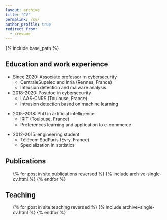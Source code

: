 ```yaml
---
layout: archive
title: "CV"
permalink: /cv/
author_profile: true
redirect_from:
  - /resume
---
```


{% include base_path %}

## Education and work experience
- Since 2020: Associate professor in cybersecurity
    - CentraleSupelec and Inria (Rennes, France)
    - Intrusion detection and malware analysis
- 2018-2020: Postdoc in cybersecurity
    - LAAS-CNRS (Toulouse, France)
    - Intrusion detection based on machine learning
* 2015-2018: PhD in artificial intelligence
    - IRIT (Toulouse, France)
    - Preferences learning and application to e-commerce
- 2012-2015: engineering student
    - Télécom SudParis (Evry, France)
    - Specialization in statistics

## Publications
  <ul>{% for post in site.publications reversed %}
    {% include archive-single-cv.html %}
  {% endfor %}</ul>
  
<!-- Talks -->
<!-- ====== -->
<!--   <ul>{% for post in site.talks %} -->
<!--     {% include archive-single-talk-cv.html %} -->
<!--   {% endfor %}</ul> -->
  
## Teaching
  <ul>{% for post in site.teaching reversed %}
    {% include archive-single-cv.html %}
  {% endfor %}</ul>
  
